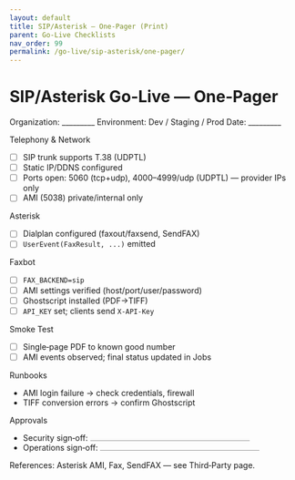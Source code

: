 ```yaml
---
layout: default
title: SIP/Asterisk — One‑Pager (Print)
parent: Go‑Live Checklists
nav_order: 99
permalink: /go-live/sip-asterisk/one-pager/
---
```


<style>
@media print {
  .side-bar, .site-nav, .site-header, .page-header, .page-footer, .search, nav { display: none !important; }
  .main-content { margin: 0 !important; padding: 0 !important; }
}
.sig-line { border-bottom: 1px solid #999; display: inline-block; min-width: 280px; }
</style>

# SIP/Asterisk Go‑Live — One‑Pager

Organization: _________  Environment: Dev / Staging / Prod  Date: _________

Telephony & Network
- [ ] SIP trunk supports T.38 (UDPTL)
- [ ] Static IP/DDNS configured
- [ ] Ports open: 5060 (tcp+udp), 4000–4999/udp (UDPTL) — provider IPs only
- [ ] AMI (5038) private/internal only

Asterisk
- [ ] Dialplan configured (faxout/faxsend, SendFAX)
- [ ] `UserEvent(FaxResult, ...)` emitted

Faxbot
- [ ] `FAX_BACKEND=sip`
- [ ] AMI settings verified (host/port/user/password)
- [ ] Ghostscript installed (PDF→TIFF)
- [ ] `API_KEY` set; clients send `X-API-Key`

Smoke Test
- [ ] Single‑page PDF to known good number
- [ ] AMI events observed; final status updated in Jobs

Runbooks
- AMI login failure → check credentials, firewall
- TIFF conversion errors → confirm Ghostscript

Approvals
- Security sign‑off: <span class="sig-line"></span>
- Operations sign‑off: <span class="sig-line"></span>

References: Asterisk AMI, Fax, SendFAX — see Third‑Party page.


